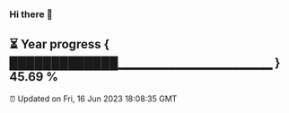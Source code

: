 ### Hi there 👋
⏳ Year progress { █████████████▁▁▁▁▁▁▁▁▁▁▁▁▁▁▁▁▁ } 45.69 %
---
⏰ Updated on Fri, 16 Jun 2023 18:08:35 GMT

